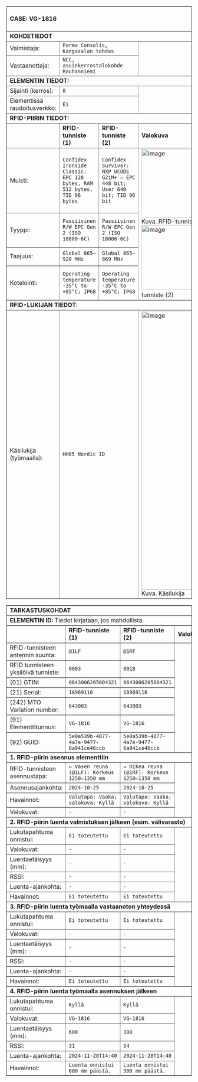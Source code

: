 <table border="1" cellspacing="0" cellpadding="0">
<tbody>
<tr><td colspan="4"><br><strong>CASE: VG-1816</strong><br><br></td></tr>
<tr><td colspan="4"><strong>KOHDETIEDOT</strong></td></tr>
<tr>  
  <td>Valmistaja:</td>
  <td colspan="2"><code>Parma Consolis, Kangasalan tehdas</code></td>
  <td rowspan="2"></td>
</tr>
<tr>
  <td>Vastaanottaja:</td>
  <td colspan="2"><code>NCC, asuinkerrostalokohde Rauhanniemi</code></td>
</tr>
<tr><td colspan="4"><strong>ELEMENTIN TIEDOT:</strong></td></tr>
<tr><td>Sijainti (kerros):</td><td colspan="2"><code>8</code></td><td rowspan="2"></td></tr>
<tr><td>Elementissä raudoitusverkko:</td><td colspan="2"><code>Ei</code></td></tr>

<tr><td colspan="4"><strong>RFID-PIIRIN TIEDOT:</strong></td></tr>
<tr>
  <td></td>
  <td><strong>RFID-tunniste (1)</strong></td>
  <td><strong>RFID-tunniste (2)</strong></td>
  <td><strong>Valokuva</strong></td>
</tr>
<tr>
  <td>Muisti:</td>
  <td><code>Confidex Ironside Classic: EPC 128 bytes, RAM 512 bytes, TID 96 bytes</code></td>
  <td><code>Confidex Survivor: NXP UCODE G2iM+ — EPC 448 bit; User 640 bit; TID 96 bit</code></td>
  <td rowspan="4">
    <img width="399" height="186" alt="image" src="https://github.com/user-attachments/assets/1db27682-122b-4bb4-8de4-5c1337e464d1" /> <br> Kuva. RFID-tunniste (1)
    <img width="417" height="175" alt="image" src="https://github.com/user-attachments/assets/19f49772-869e-490a-bf21-f1e6e19e1cd2" /> Kuva. RFID-tunniste (2)
  </td>
</tr>
<tr><td>Tyyppi:</td><td><code>Passiivinen R/W EPC Gen 2 (ISO 18000-6C)</code></td><td><code>Passiivinen R/W EPC Gen 2 (ISO 18000-6C)</code></td></tr>
<tr><td>Taajuus:</td><td><code>Global 865–928 MHz</code></td><td><code>Global 865–869 MHz</code></td></tr>
<tr><td>Kotelointi:</td><td><code>Operating temperature -35°C to +85°C; IP68</code></td><td><code>Operating temperature -35°C to +85°C; IP68</code></td></tr>

<tr><td colspan="4"><strong>RFID-LUKIJAN TIEDOT:</strong></td></tr>
<tr>
  <td>Käsilukija (työmaalla):</td>
  <td colspan="2"><code>HH85 Nordic ID</code></td>
  <td><img width="526" height="754" alt="image" src="https://github.com/user-attachments/assets/1ba40ea2-0d0c-4942-98f5-38403811eeb6" /><br> Kuva. Käsilukija</td>
</tr>
</tbody>
</table>

<table border="1" cellspacing="0" cellpadding="0">
<tbody>
<tr><td colspan="4"><strong>TARKASTUSKOHDAT</strong></td></tr>
<tr><td colspan="4"><strong>ELEMENTIN ID:</strong> Tiedot kirjataan, jos mahdollista.</td></tr>
<tr>
  <td></td>
  <td><strong>RFID-tunniste (1)</strong></td>
  <td><strong>RFID-tunniste (2)</strong></td>
  <td><strong>Valokuva</strong></td>
</tr>
<tr><td>RFID-tunnisteen antennin suunta:</td><td><code>@1LF</code></td><td><code>@1RF</code></td><td rowspan="7"></td></tr>
<tr><td>RFID tunnisteen yksilöivä tunniste:</td><td><code>0003</code></td><td><code>0018</code></td></tr>
<tr><td>(01) GTIN:</td><td><code>0643006205004321</code></td><td><code>0643006205004321</code></td></tr>
<tr><td>(21) Serial:</td><td><code>18969116</code></td><td><code>18969116</code></td></tr>
<tr><td>(242) MTO Variation number:</td><td><code>643003</code></td><td><code>643003</code></td></tr>
<tr><td>(91) Elementtitunnus:</td><td><code>VG-1816</code></td><td><code>VG-1816</code></td></tr>
<tr><td>(92) GUID:</td><td><code>5e0a539b-4877-4a7e-9477-6a941ce46ccb</code></td><td><code>5e0a539b-4877-4a7e-9477-6a941ce46ccb</code></td></tr>

<tr><td colspan="4"><strong>1. RFID-piirin asennus elementtiin</strong></td></tr>
<tr><td>RFID-tunnisteen asennustapa:</td><td><code>← Vasen reuna (@1LF): Korkeus 1250–1350 mm</code></td><td><code>→ Oikea reuna (@1RF): Korkeus 1250–1350 mm</code></td><td rowspan="4"></td></tr>
<tr><td>Asennusajankohta:</td><td><code>2024-10-25</code></td><td><code>2024-10-25</code></td></tr>
<tr><td>Havainnot:</td><td><code>Valutapa: Vaaka; valokuva: Kyllä</code></td><td><code>Valutapa: Vaaka; valokuva: Kyllä</code></td></tr>
<tr><td>Valokuvat:</td><td><code>-</code></td><td><code>-</code></td></tr>

<tr><td colspan="4"><strong>2. RFID-piirin luenta valmistuksen jälkeen (esim. välivarasto)</strong></td></tr>
<tr><td>Lukutapahtuma onnistui:</td><td><code>Ei toteutettu</code></td><td><code>Ei toteutettu</code></td><td rowspan="6"></td></tr>
<tr><td>Valokuvat:</td><td><code>-</code></td><td><code>-</code></td></tr>
<tr><td>Luentaetäisyys (mm):</td><td><code>-</code></td><td><code>-</code></td></tr>
<tr><td>RSSI:</td><td><code>-</code></td><td><code>-</code></td></tr>
<tr><td>Luenta-ajankohta:</td><td><code>-</code></td><td><code>-</code></td></tr>
<tr><td>Havainnot:</td><td><code>Ei toteutettu</code></td><td><code>Ei toteutettu</code></td></tr>

<tr><td colspan="4"><strong>3. RFID-piirin luenta työmaalla vastaanoton yhteydessä</strong></td></tr>
<tr><td>Lukutapahtuma onnistui:</td><td><code>Ei toteutettu</code></td><td><code>Ei toteutettu</code></td><td rowspan="6"></td></tr>
<tr><td>Valokuvat:</td><td><code>-</code></td><td><code>-</code></td></tr>
<tr><td>Luentaetäisyys (mm):</td><td><code>-</code></td><td><code>-</code></td></tr>
<tr><td>RSSI:</td><td><code>-</code></td><td><code>-</code></td></tr>
<tr><td>Luenta-ajankohta:</td><td><code>-</code></td><td><code>-</code></td></tr>
<tr><td>Havainnot:</td><td><code>Ei toteutettu</code></td><td><code>Ei toteutettu</code></td></tr>

<tr><td colspan="4"><strong>4. RFID-piirin luenta työmaalla asennuksen jälkeen</strong></td></tr>
<tr><td>Lukutapahtuma onnistui:</td><td><code>Kyllä</code></td><td><code>Kyllä</code></td><td rowspan="6"></td></tr>
<tr><td>Valokuvat:</td><td><code>VG-1816</code></td><td><code>VG-1816</code></td></tr>
<tr><td>Luentaetäisyys (mm):</td><td><code>600</code></td><td><code>300</code></td></tr>
<tr><td>RSSI:</td><td><code>31</code></td><td><code>54</code></td></tr>
<tr><td>Luenta-ajankohta:</td><td><code>2024-11-28T14:40</code></td><td><code>2024-11-28T14:40</code></td></tr>
<tr><td>Havainnot:</td><td><code>Luenta onnistui 600 mm päästä.</code></td><td><code>Luenta onnistui 300 mm päästä.</code></td></tr>
</tbody>
</table>
